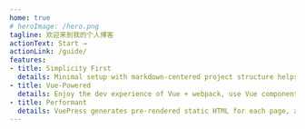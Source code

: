 ```yaml
---
home: true
# heroImage: /hero.png
tagline: 欢迎来到我的个人博客
actionText: Start →
actionLink: /guide/
features: 
- title: Simplicity First
  details: Minimal setup with markdown-centered project structure helps you focus on writing.
- title: Vue-Powered
  details: Enjoy the dev experience of Vue + webpack, use Vue components in markdown, and develop custom themes with Vue.
- title: Performant
  details: VuePress generates pre-rendered static HTML for each page, and runs as an SPA once a page is loaded.
---
```


